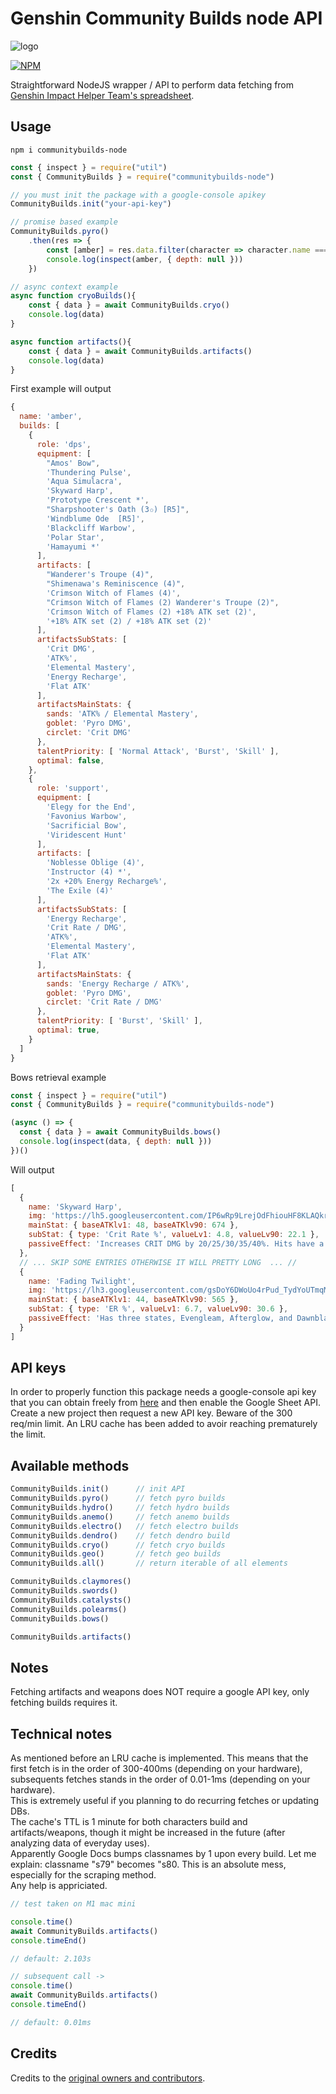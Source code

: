 # Genshin Community Builds node API

![logo](https://i.ibb.co/Q9M7kjd/logo.png)

[![NPM](https://nodei.co/npm/communitybuilds-node.png)](https://npmjs.org/package/communitybuilds-node)

Straightforward NodeJS wrapper / API to perform data fetching from [Genshin Impact Helper Team's spreadsheet](https://docs.google.com/spreadsheets/d/1gNxZ2xab1J6o1TuNVWMeLOZ7TPOqrsf3SshP5DLvKzI).

## Usage

```shell
npm i communitybuilds-node
```

```javascript
const { inspect } = require("util")
const { CommunityBuilds } = require("communitybuilds-node")

// you must init the package with a google-console apikey
CommunityBuilds.init("your-api-key")

// promise based example
CommunityBuilds.pyro()
    .then(res => {
        const [amber] = res.data.filter(character => character.name === "amber")
        console.log(inspect(amber, { depth: null }))
    })

// async context example
async function cryoBuilds(){
    const { data } = await CommunityBuilds.cryo()
    console.log(data)
}

async function artifacts(){
    const { data } = await CommunityBuilds.artifacts()
    console.log(data)
}
```

First example will output
```javascript
{
  name: 'amber',
  builds: [
    {
      role: 'dps',
      equipment: [
        "Amos' Bow",
        'Thundering Pulse',
        'Aqua Simulacra',
        'Skyward Harp',
        'Prototype Crescent *',
        "Sharpshooter's Oath (3✩) [R5]",
        'Windblume Ode  [R5]',
        'Blackcliff Warbow',
        'Polar Star',
        'Hamayumi *'
      ],
      artifacts: [
        "Wanderer's Troupe (4)",
        "Shimenawa's Reminiscence (4)",
        'Crimson Witch of Flames (4)',
        "Crimson Witch of Flames (2) Wanderer's Troupe (2)",
        'Crimson Witch of Flames (2) +18% ATK set (2)',
        '+18% ATK set (2) / +18% ATK set (2)'
      ],
      artifactsSubStats: [
        'Crit DMG',
        'ATK%',
        'Elemental Mastery',
        'Energy Recharge',
        'Flat ATK'
      ],
      artifactsMainStats: {
        sands: 'ATK% / Elemental Mastery',
        goblet: 'Pyro DMG',
        circlet: 'Crit DMG'
      },
      talentPriority: [ 'Normal Attack', 'Burst', 'Skill' ],
      optimal: false,
    },
    {
      role: 'support',
      equipment: [
        'Elegy for the End',
        'Favonius Warbow',
        'Sacrificial Bow',
        'Viridescent Hunt'
      ],
      artifacts: [
        'Noblesse Oblige (4)',
        'Instructor (4) *',
        '2x +20% Energy Recharge%',
        'The Exile (4)'
      ],
      artifactsSubStats: [
        'Energy Recharge',
        'Crit Rate / DMG',
        'ATK%',
        'Elemental Mastery',
        'Flat ATK'
      ],
      artifactsMainStats: {
        sands: 'Energy Recharge / ATK%',
        goblet: 'Pyro DMG',
        circlet: 'Crit Rate / DMG'
      },
      talentPriority: [ 'Burst', 'Skill' ],
      optimal: true,
    }
  ]
}
```

Bows retrieval example
```js
const { inspect } = require("util")
const { CommunityBuilds } = require("communitybuilds-node")

(async () => {
  const { data } = await CommunityBuilds.bows()
  console.log(inspect(data, { depth: null }))
})()
```

Will output
```js
[
  {
    name: 'Skyward Harp',
    img: 'https://lh5.googleusercontent.com/IP6wRp9LrejOdFhiouHF8KLAQkrlvWjlHpYdAHkpeHhxfRLUjg89Zh4jiXxG_Gmp62QSKyuvhvObAaqrYuhk6fBHUXLxo7gqVRBdh6BFNXHWy9yzfIsxBXa-uEoS19vDce5i-yuMLgi3XTeZ30ex3j_qscZRcMtSffQaWFLm_5oTvnKLeA8=w217-h99',
    mainStat: { baseATKlv1: 48, baseATKlv90: 674 },
    subStat: { type: 'Crit Rate %', valueLv1: 4.8, valueLv90: 22.1 },
    passiveEffect: 'Increases CRIT DMG by 20/25/30/35/40%. Hits have a 60/70/80/90/100% chance to inflict a small AoE attack, dealing 125% Physical ATK DMG. Can only occur once every 4/3.5/3/2.5/2s.'
  },
  // ... SKIP SOME ENTRIES OTHERWISE IT WILL PRETTY LONG  ... //
  {
    name: 'Fading Twilight',
    img: 'https://lh3.googleusercontent.com/gsDoY6DWoUo4rPud_TydYoUTmqMU67-o5ks7cnL7CEFYNu25S2R9VT7IRl-j_Tw4-ZLQHxnmKR3L73UHhrO39_ZZ_EQjuDKn6WskAbUJjn799MbHIDnNi-vz05lGiqu6uDryhw0easpAyO8P-u-5uwKCn9nIxnugWvjPz6yQqWSsLIxC-eY=w217-h129',
    mainStat: { baseATKlv1: 44, baseATKlv90: 565 },
    subStat: { type: 'ER %', valueLv1: 6.7, valueLv90: 30.6 },
    passiveEffect: 'Has three states, Evengleam, Afterglow, and Dawnblaze, which increase DMG dealt by (6/10/14)/(7.5/12.5/17.5)/(9/15/21)/(10.5/17.5/24.5)(12/20/28)% respectively. When attacks hit opponents, this weapon will switch to the next state. This weapon can change states once every 7s. The character equipping this weapon can still trigger the state switch while not on the field.'
  }
]

```

## API keys

In order to properly function this package needs a google-console api key that you can obtain freely from [here](https://console.cloud.google.com/apis/credentials) and then enable the Google Sheet API. Create a new project then request a new API key. Beware of the 300 req/min limit. An LRU cache has been added to avoir reaching prematurely the limit.

## Available methods

```javascript
CommunityBuilds.init()      // init API
CommunityBuilds.pyro()      // fetch pyro builds
CommunityBuilds.hydro()     // fetch hydro builds
CommunityBuilds.anemo()     // fetch anemo builds
CommunityBuilds.electro()   // fetch electro builds
CommunityBuilds.dendro()    // fetch dendro build
CommunityBuilds.cryo()      // fetch cryo builds
CommunityBuilds.geo()       // fetch geo builds
CommunityBuilds.all()       // return iterable of all elements

CommunityBuilds.claymores()
CommunityBuilds.swords()
CommunityBuilds.catalysts()
CommunityBuilds.polearms()
CommunityBuilds.bows()

CommunityBuilds.artifacts() 
```

## Notes
Fetching artifacts and weapons does NOT require a google API key, only fetching builds requires it.

## Technical notes
As mentioned before an LRU cache is implemented. This means that the first fetch is in the order of 300-400ms (depending on your hardware), subsequents fetches stands in the order of 0.01-1ms (depending on your hardware).  
This is extremely useful if you planning to do recurring fetches or updating DBs.  
The cache's TTL is 1 minute for both characters build and artifacts/weapons, though it might be increased in the future (after analyzing data of everyday uses).  
Apparently Google Docs bumps classnames by 1 upon every build. Let me explain: classname "s79" becomes "s80. This is an absolute mess,
especially for the scraping method.  
Any help is appriciated.

```javascript
// test taken on M1 mac mini

console.time()
await CommunityBuilds.artifacts()
console.timeEnd()

// default: 2.103s

// subsequent call ->
console.time()
await CommunityBuilds.artifacts()
console.timeEnd()

// default: 0.01ms
```


## Credits
Credits to the [original owners and contributors](https://docs.google.com/spreadsheets/d/1gNxZ2xab1J6o1TuNVWMeLOZ7TPOqrsf3SshP5DLvKzI/htmlview?pru=AAABdXYM80o*xMxXJdNbCCZ-v9FLVh6EXg#).
